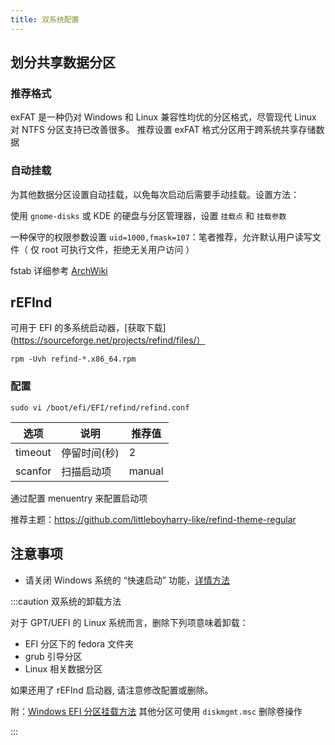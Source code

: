 ```yaml
---
title: 双系统配置
---
```


## 划分共享数据分区

### 推荐格式

exFAT 是一种仍对 Windows 和 Linux 兼容性均优的分区格式，尽管现代 Linux 对 NTFS 分区支持已改善很多。
推荐设置 exFAT 格式分区用于跨系统共享存储数据

### 自动挂载

为其他数据分区设置自动挂载，以免每次启动后需要手动挂载。设置方法：

使用 `gnome-disks` 或 KDE 的硬盘与分区管理器，设置 `挂载点` 和 `挂载参数`

一种保守的权限参数设置 `uid=1000,fmask=107`：笔者推荐，允许默认用户读写文件（ 仅 root 可执行文件，拒绝无关用户访问 ）

fstab 详细参考 [ArchWiki](https://wiki.archlinux.org/title/Fstab_(%E7%AE%80%E4%BD%93%E4%B8%AD%E6%96%87))

## rEFInd

可用于 EFI 的多系统启动器，[获取下载](https://sourceforge.net/projects/refind/files/）

    rpm -Uvh refind-*.x86_64.rpm

### 配置

    sudo vi /boot/efi/EFI/refind/refind.conf

<div className="AutoSelectedTableContainer">

| 选项    | 说明         | 推荐值 |
| ------- | ------------ | ------ |
| timeout | 停留时间(秒) | 2      |
| scanfor | 扫描启动项   | manual |

</div>

通过配置 menuentry 来配置启动项

推荐主题：https://github.com/littleboyharry-like/refind-theme-regular

## 注意事项

- 请关闭 Windows 系统的 “快速启动” 功能，[详情方法](/docs/win/first-run#双系统)

:::caution 双系统的卸载方法

对于 GPT/UEFI 的 Linux 系统而言，删除下列项意味着卸载：

- EFI 分区下的 fedora 文件夹
- grub 引导分区
- Linux 相关数据分区


如果还用了 rEFInd 启动器, 请注意修改配置或删除。

附：[Windows EFI 分区挂载方法](https://jingyan.baidu.com/article/fc07f9893bef4353fee51905.html)
其他分区可使用 `diskmgmt.msc` 删除卷操作

:::

<!--
## 其他

启动切换助手 [Inokinoki/QEFIEntryManager](https://github.com/Inokinoki/QEFIEntryManager)
[下载](https://github.com/Inokinoki/QEFIEntryManager/releases/latest)
-->
